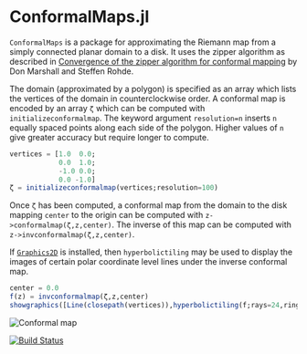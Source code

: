 # ConformalMaps.jl

`ConformalMaps` is a package for approximating the Riemann map from a
simply connected planar domain to a disk. It uses the zipper algorithm as
described in
[Convergence of the zipper algorithm for conformal mapping](http://arxiv.org/abs/math/0605532)
by Don Marshall and Steffen Rohde.

The domain (approximated by a polygon) is specified as an array which lists
the vertices of the domain in counterclockwise order. A conformal map is
encoded by an array `ζ` which can be computed with
`initializeconformalmap`. The keyword argument `resolution=n` inserts `n`
equally spaced points along each side of the polygon. Higher values of `n`
give greater accuracy but require longer to compute. 

```julia
vertices = [1.0  0.0;
	        0.0  1.0;
			-1.0 0.0;
			0.0 -1.0]
ζ = initializeconformalmap(vertices;resolution=100)
```

Once `ζ` has been computed, a conformal map from the domain to the disk
mapping `center` to the origin can be computed with
`z->conformalmap(ζ,z,center)`. The inverse of this map can be computed with
`z->invconformalmap(ζ,z,center)`.

If [`Graphics2D`](https://github.com/sswatson/Graphics2D.jl) is installed,
then `hyperbolictiling` may be used to display the images of certain polar
coordinate level lines under the inverse conformal map. 

```julia
center = 0.0
f(z) = invconformalmap(ζ,z,center)
showgraphics([Line(closepath(vertices)),hyperbolictiling(f;rays=24,rings=12,innerradius=0.2)])
```

![Conformal map](https://github.com/sswatson/ConformalMaps.jl/blob/master/images/square.png)

[![Build Status](https://travis-ci.org/sswatson/ConformalMaps.jl.svg?branch=master)](https://travis-ci.org/sswatson/ConformalMaps.jl)
